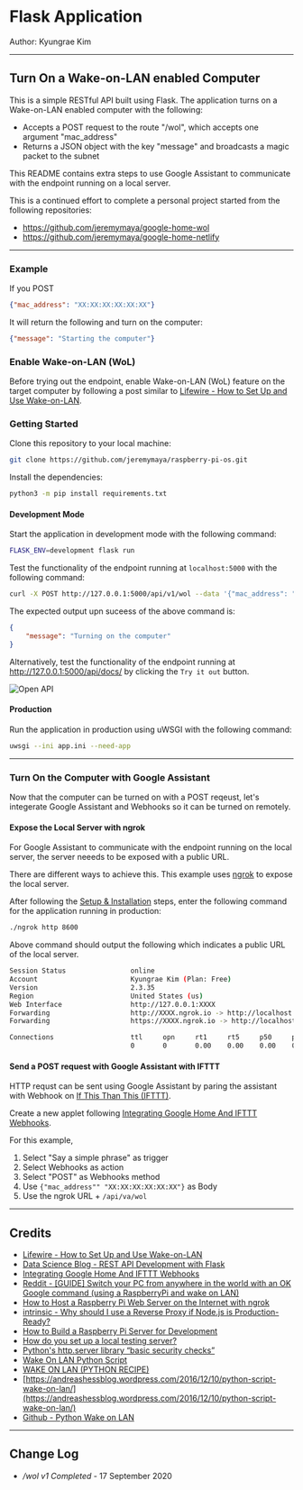 # Flask Application

Author: Kyungrae Kim

----

## Turn On a Wake-on-LAN enabled Computer

This is a simple RESTful API built using Flask. The application turns on a Wake-on-LAN enabled computer with the following:

* Accepts a POST request to the route "/wol", which accepts one argument "mac_address"
* Returns a JSON object with the key "message" and broadcasts a magic packet to the subnet

This README contains extra steps to use Google Assistant to communicate with the endpoint running on a local server.

This is a continued effort to complete a personal project started from the following repositories: 

* <https://github.com/jeremymaya/google-home-wol>
* <https://github.com/jeremymaya/google-home-netlify>

----

### Example

If you POST

```json
{"mac_address": "XX:XX:XX:XX:XX:XX"}
```

It will return the following and turn on the computer:

```json
{"message": "Starting the computer"}
```

### Enable Wake-on-LAN (WoL)

Before trying out the endpoint, enable Wake-on-LAN (WoL) feature on the target computer by following a post similar to [Lifewire - How to Set Up and Use Wake-on-LAN](https://www.lifewire.com/wake-on-lan-4149800).

### Getting Started

Clone this repository to your local machine:

```bash
git clone https://github.com/jeremymaya/raspberry-pi-os.git
```

Install the dependencies:

```bash
python3 -m pip install requirements.txt
```

#### Development Mode

Start the application in development mode with the following command:

```bash
FLASK_ENV=development flask run
```

Test the functionality of the endpoint running at ```localhost:5000``` with the following command:

```bash
curl -X POST http://127.0.0.1:5000/api/v1/wol --data '{"mac_address": "XX:XX:XX:XX:XX:XX"}' -H 'Content-Type: application/json'
```

The expected output upn suceess of the above command is:

```json
{
    "message": "Turning on the computer"
}
```

Alternatively, test the functionality of the endpoint running at <http://127.0.0.1:5000/api/docs/> by clicking the ```Try it out``` button.

![Open API](https://github.com/jeremymaya/raspberry-pi-os/blob/master/assets/open_api.png?raw=true)

#### Production

Run the application in production using uWSGI with the following command:

```bash
uwsgi --ini app.ini --need-app
```

----

### Turn On the Computer with Google Assistant

Now that the computer can be turned on with a POST reqeust, let's integerate Google Assistant and Webhooks so it can be turned on remotely.

#### Expose the Local Server with ngrok

For Google Assistant to communicate with the endpoint running on the local server, the server neeeds to be exposed with a public URL.

There are different ways to achieve this. This example uses [ngrok](https://ngrok.com/) to expose the local server.

After following the [Setup & Installation](https://dashboard.ngrok.com/get-started/setup) steps, enter the following command for the application running in production:

```bash
./ngrok http 8600
```

Above command should output the following which indicates a public URL of the local server.

```bash
Session Status                online
Account                       Kyungrae Kim (Plan: Free)
Version                       2.3.35
Region                        United States (us)
Web Interface                 http://127.0.0.1:XXXX
Forwarding                    http://XXXX.ngrok.io -> http://localhost:8600
Forwarding                    https://XXXX.ngrok.io -> http://localhost:8600

Connections                   ttl     opn     rt1     rt5     p50     p90
                              0       0       0.00    0.00    0.00    0.00  
```

#### Send a POST request with Google Assistant with IFTTT

HTTP requst can be sent using Google Assistant by paring the assistant with Webhook on [If This Than This (IFTTT)](https://ifttt.com/).

Create a new applet following [Integrating Google Home And IFTTT Webhooks](https://www.francoisdelport.com/2018/04/23/integrating-google-home-and-ifttt-webhooks/).

For this example,

1. Select "Say a simple phrase" as trigger
2. Select Webhooks as action
3. Select "POST" as Webhooks method
4. Use `{"mac_address"" "XX:XX:XX:XX:XX:XX"}` as Body
5. Use the ngrok URL + `/api/va/wol`

----

## Credits

* [Lifewire - How to Set Up and Use Wake-on-LAN](https://www.lifewire.com/wake-on-lan-4149800)
* [Data Science Blog - REST API Development with Flask](https://www.datascienceblog.net/post/programming/flask-api-development/)
* [Integrating Google Home And IFTTT Webhooks](https://www.francoisdelport.com/2018/04/23/integrating-google-home-and-ifttt-webhooks/)
* [Reddit - [GUIDE] Switch your PC from anywhere in the world with an OK Google command (using a RaspberryPi and wake on LAN)](https://www.reddit.com/r/googlehome/comments/didz91/guide_switch_your_pc_from_anywhere_in_the_world/)
* [How to Host a Raspberry Pi Web Server on the Internet with ngrok](https://thisdavej.com/how-to-host-a-raspberry-pi-web-server-on-the-internet-with-ngrok/)
* [intrinsic - Why should I use a Reverse Proxy if Node.js is Production-Ready?](https://medium.com/intrinsic/why-should-i-use-a-reverse-proxy-if-node-js-is-production-ready-5a079408b2ca)
* [How to Build a Raspberry Pi Server for Development](https://www.toptal.com/raspberry-pi/how-to-turn-your-raspberry-pi-into-a-development-server)
* [How do you set up a local testing server?](https://developer.mozilla.org/en-US/docs/Learn/Common_questions/set_up_a_local_testing_server)
* [Python's http.server library “basic security checks”](https://security.stackexchange.com/questions/226095/pythons-http-server-library-basic-security-checks)
* [Wake On LAN Python Script](https://dev.to/kevinmel2000/wake-on-lan-python-scrip-pf1)
* [WAKE ON LAN (PYTHON RECIPE)](http://code.activestate.com/recipes/358449-wake-on-lan/)
* [https://andreashessblog.wordpress.com/2016/12/10/python-script-wake-on-lan/](https://andreashessblog.wordpress.com/2016/12/10/python-script-wake-on-lan/)
* [Github - Python Wake on LAN](https://gist.github.com/rschuetzler/8854764)

----

## Change Log

* */wol v1 Completed* - 17 September 2020
